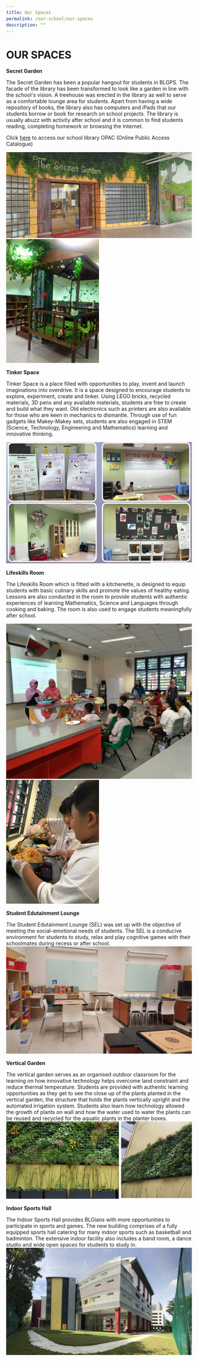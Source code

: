 ```yaml
---
title: Our Spaces
permalink: /our-school/our-spaces
description: ""
---
```

# OUR SPACES

**Secret Garden**

The Secret Garden has been a popular hangout for students in BLGPS. The facade of the library has been transformed to look like a garden in line with the school's vision. A treehouse was erected in the library as well to serve as a comfortable lounge area for students. Apart from having a wide repository of books, the library also has computers and iPads that our students borrow or book for research on school projects. The library is usually abuzz with activity after school and it is common to find students reading, completing homework or browsing the Internet.

Click [here](https://schoolibrary.moe.edu.sg/boonlaygardenpri/cgi-bin/spydus.exe/MSGTRN/WPAC/HOME) to access our school library OPAC (Online Public Access Catalogue)

![](/images/Secret%20Garden%20(1).jpg)
<img src="/images/Secret%20Garden%20(2).jpg" 
     style="width:50%">


**Tinker Space**

Tinker Space is a place filled with opportunities to play, invent and launch imaginations into overdrive. It is a space designed to encourage students to explore, experiment, create and tinker. Using LEGO bricks, recycled materials, 3D pens and any available materials, students are free to create and build what they want. Old electronics such as printers are also available for those who are keen in mechanics to dismantle. Through use of fun gadgets like Makey-Makey sets, students are also engaged in STEM (Science, Technology, Engineering and Mathematics) learning and innovative thinking.

![](/images/Tinker%20Space%20(Latest)%20(1).jpg)


**Lifeskills Room**   

The Lifeskills Room which is fitted with a kitchenette, is designed to equip students with basic culinary skills and promote the values of healthy eating. Lessons are also conducted in the room to provide students with authentic experiences of learning Mathematics, Science and Languages through cooking and baking. The room is also used to engage students meaningfully after school. 

![](/images/Lifeskills%20Room%20(1).jpg)
<img src="/images/Lifeskills%20Room%20(2).jpg" 
     style="width:50%">
		 
		 
**Student Edutainment Lounge** 

The Student Edutainment Lounge (SEL) was set up with the objective of meeting the social-emotional needs of students. The SEL is a conducive environment for students to study, relax and play cognitive games with their schoolmates during recess or after school. 
![](/images/Student%20Edutainment%20Longue.jpg)


**Vertical Garden**

The vertical garden serves as an organised outdoor classroom for the learning on how innovative technology helps overcome land constraint and reduce thermal temperature. Students are provided with authentic learning opportunities as they get to see the close up of the plants planted in the vertical garden, the structure that holds the plants vertically upright and the automated irrigation system. Students also learn how technology allowed the growth of plants on wall and how the water used to water the plants can be reused and recycled for the aquatic plants in the planter boxes.
![](/images/Vertical%20Garden.png)


**Indoor Sports Hall**


The Indoor Sports Hall provides BLGians with more opportunities to participate in sports and games. The new building comprises of a fully equipped sports hall catering for many indoor sports such as basketball and badminton. The extensive indoor facility also includes a band room, a dance studio and wide open spaces for students to study in.
![](/images/Indoor%20Sports%20Hall.jpeg)